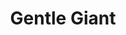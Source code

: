 ---
title: "Gentle Giant"
summary: "Gentle Giant were a British progressive rock band active between 1970 and 1980. The band were known for the complexity and sophistication of their music and for the varied musical skills of their members. All of the band members were multi-instrumentalists. Although not commercially successful, they did achieve a cult following.The band stated that their aim was to \"expand the frontiers of contemporary popular music at the risk of becoming very unpopular\", although this stance was to alter significantly with time.
Gentle Giant's music was considered complex even by progressive rock standards, drawing on a broad swathe of music including folk, soul, jazz, and classical music. Unlike many of their progressive rock contemporaries, their \"classical\" influences ranged beyond the Romantic and incorporated medieval, baroque, and modernist chamber music elements. The band also had a taste for broad themes for their lyrics, drawing inspiration not only from personal experiences but from philosophy and the works of François Rabelais and R. D. Laing. In 2015 they were recognised with the lifetime achievement award at the Progressive Music Awards."
slug: "gentle-giant"
image: "gentle-giant.jpg"
apple_music_artist_url: "https://music.apple.com/gb/artist/gentle-giant/84494"
wikipedia_url: "https://en.wikipedia.org/wiki/Gentle_Giant"
---